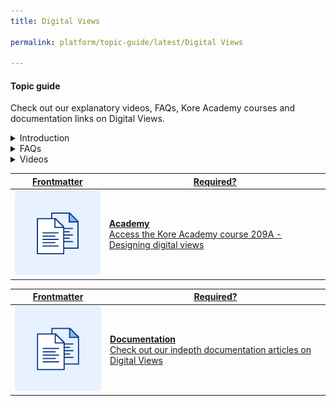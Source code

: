 ```yaml
---
title: Digital Views

permalink: platform/topic-guide/latest/Digital Views

---
```

#### Topic guide

  Check out our explanatory videos, FAQs, Kore Academy courses and documentation links on Digital Views.

<details class="introduction-video">
  <summary>Introduction
  </summary>
  
   [![Introduction to Digital Views](https://i.vimeocdn.com/video/873029368-78a366b9407757e066a37718d766be53d3cb90d7f27708590ca16a1400e95b89-d?mw=1300&mh=975&q=70)](https://drive.google.com/file/d/1bpT0lXUsxVCimzScgK2s3s3fPhhmKZcV/preview)

  ##### Introduction to Digital Views
  Watch this short video on creating and deploying display widgets within a chat window

</details>

<details>
  <summary>FAQs
  </summary>

  <a class="doc-link" target="_blank" href="https://developer.kore.ai/docs/bots/bot-builder-tool/digital-views/">
 
  What are Digital Views?

</a>

<a class="doc-link" target="_blank" href="https://developer.kore.ai/docs/bots/bot-builder-tool/digital-views/#Configure_Widgets">
 
  How to configure a Widget?

</a>


<a class="doc-link" target="_blank" href="https://developer.kore.ai/docs/bots/bot-builder-tool/digital-views/#Setup">
 
  How to setup a Panel?

</a>


<a class="doc-link" target="_blank" href="https://developer.kore.ai/docs/bots/bot-builder-tool/digital-views/#Set_up_Panels">

  How to include Widgets into a Panel?

</a>

<a class="doc-link" target="_blank" href="https://developer.kore.ai/docs/bots/bot-builder-tool/digital-views/#Set_up_Panels">

  How to test Panels?

</a>

<a class="doc-link" target="_blank" href="https://developer.kore.ai/docs/bots/bot-builder-tool/digital-views/#Hosting">

 How to host Digital Views?

</a>


</details>

<details >
  <summary>Videos
  </summary>

   <details-video>
   
   [![Introduction to Digital Views](https://i.vimeocdn.com/video/873029368-78a366b9407757e066a37718d766be53d3cb90d7f27708590ca16a1400e95b89-d?mw=1300&mh=975&q=70)](https://drive.google.com/file/d/1bpT0lXUsxVCimzScgK2s3s3fPhhmKZcV/preview)

  ##### Introduction to Digital Views
  Watch this short video on creating and deploying display widgets within a chat window
   </details-video>

  
</details>

<a class="doc-link" target="_blank" href="https://academy.kore.ai/Public/?li=FbhvHvNt8rbR3tu2oN%2bIWQ%3d%3d">
 

| Frontmatter | Required? |
|-------------|-------------|
| ![alt text](images/docIcon.svg "Title") | **Academy**  <br /> Access the Kore Academy course 209A - Designing digital views | 


</a>


<a class="doc-link" target="_blank" href="https://developer.kore.ai/docs/bots/bot-builder-tool/digital-views/">
 

| Frontmatter | Required? |
|-------------|-------------|
| ![alt text](images/docIcon.svg "Title") | **Documentation**  <br /> Check out our indepth documentation articles on Digital Views | 


</a>
